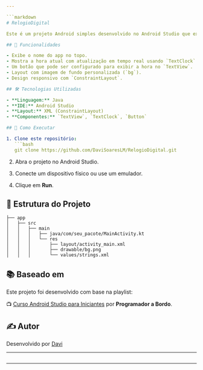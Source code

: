 ```yaml
---

```markdown
# RelogioDigital

Este é um projeto Android simples desenvolvido no Android Studio que exibe um relógio digital com a hora atual. O projeto conta com uma interface estilizada utilizando `ConstraintLayout`, um `TextClock`, e um botão que pode ser programado para mostrar a hora atual em um `TextView`.

## 🎯 Funcionalidades

- Exibe o nome do app no topo.
- Mostra a hora atual com atualização em tempo real usando `TextClock`.
- Um botão que pode ser configurado para exibir a hora no `TextView`.
- Layout com imagem de fundo personalizada (`bg`).
- Design responsivo com `ConstraintLayout`.

## 🛠️ Tecnologias Utilizadas

- **Linguagem:** Java
- **IDE:** Android Studio
- **Layout:** XML (ConstraintLayout)
- **Componentes:** `TextView`, `TextClock`, `Button`

## 🚀 Como Executar

1. Clone este repositório:
   ```bash
   git clone https://github.com/DaviSoaresLM/RelogioDigital.git
   ```

2. Abra o projeto no Android Studio.

3. Conecte um dispositivo físico ou use um emulador.

4. Clique em **Run**.

## 📁 Estrutura do Projeto

```plaintext
├── app
│   ├── src
│   │   ├── main
│   │   │   ├── java/com/seu_pacote/MainActivity.kt
│   │   │   └── res
│   │   │       ├── layout/activity_main.xml
│   │   │       ├── drawable/bg.png
│   │   │       └── values/strings.xml
```

## 📚 Baseado em

Este projeto foi desenvolvido com base na playlist:

📺 [Curso Android Studio para Iniciantes](https://www.youtube.com/playlist?list=PLZCMLqQ7FqfSJ94zeZd92apV2QdK0a3j7) por **Programador a Bordo**.

## ✍️ Autor

Desenvolvido por [Davi](https://github.com/DaviSoaresLM)

---
```

```

---

